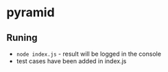 # pyramid


## Runing

- `node index.js` - result will be logged in the console
- test cases have been added in index.js
